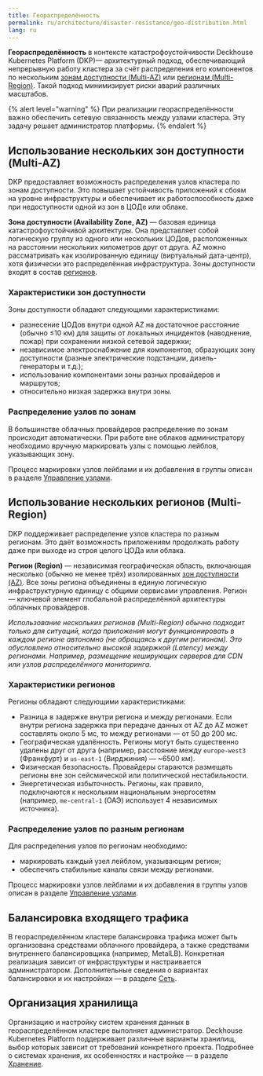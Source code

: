 ```yaml
---
title: Геораспределённость
permalink: ru/architecture/disaster-resistance/geo-distribution.html
lang: ru
---
```


**Геораспределённость** в контексте катастрофоустойчивости Deckhouse Kubernetes Platform (DKP)— архитектурный подход, обеспечивающий непрерывную работу кластера за счёт распределения его компонентов по нескольким [зонам доступности (Multi-AZ)](#использование-нескольких-зон-доступности-multi-az) или [регионам (Multi-Region)](#использование-нескольких-регионов-multi-region). Такой подход минимизирует риски аварий различных масштабов.

{% alert level="warning" %}
При реализации геораспределённости важно обеспечить сетевую связанность между узлами кластера. Эту задачу решает администратор платформы.
{% endalert %}

## Использование нескольких зон доступности (Multi-AZ)

DKP предоставляет возможность распределения узлов кластера по зонам доступности.
Это повышает устойчивость приложений к сбоям на уровне инфраструктуры и обеспечивает их работоспособность даже при недоступности одной из зон в ЦОДе или облаке.

**Зона доступности (Availability Zone, AZ)** — базовая единица катастрофоустойчивой архитектуры. Она представляет собой логическую группу из одного или нескольких ЦОДов, расположенных на расстоянии нескольких километров друг от друга. AZ можно рассматривать как изолированную единицу (виртуальный дата-центр), хотя физически это распределённая инфраструктура. Зоны доступности входят в состав [регионов](#использование-нескольких-регионов-multi-region).

### Характеристики зон доступности

Зоны доступности обладают следующими характеристиками:

- разнесение ЦОДов внутри одной AZ на достаточное расстояние (обычно ≤10 км) для защиты от локальных инцидентов (наводнение, пожар) при сохранении низкой сетевой задержки;
- независимое электроснабжение для компонентов, образующих зону доступности (разные электрические подстанции, дизель-генераторы и т.д.);
- использование компонентами зоны разных провайдеров и маршрутов;
- относительно низкая задержка внутри зоны.

### Распределение узлов по зонам

В большинстве облачных провайдеров распределение по зонам происходит автоматически. При работе вне облаков администратору необходимо вручную маркировать узлы с помощью лейблов, указывающих зону.

Процесс маркировки узлов лейблами и их добавления в группы описан в разделе [Управление узлами](../admin/configuration/platform-scaling/node-management.html).

## Использование нескольких регионов (Multi-Region)

DKP поддерживает распределение узлов кластера по разным регионам.
Это даёт возможность приложениям продолжать работу даже при выходе из строя целого ЦОДа или облака.

**Регион (Region)** — независимая географическая область, включающая несколько (обычно не менее трёх) изолированных [зон доступности (AZ)](#использование-нескольких-зон-доступности-multi-az). Все зоны региона объединены в единую логическую инфраструктурную единицу с общими сервисами управления. Регион — ключевой элемент глобальной распределённой архитектуры облачных провайдеров.

*Использование нескольких регионов (Multi-Region) обычно подходит только для ситуаций, когда приложения могут функционировать в каждом регионе автономно (не обращаясь к другим регионам). Это обусловлено относительно высокой задержкой (Latency) между регионами. Например, размещение кеширующих серверов для CDN или узлов распределённого мониторинга.*

### Характеристики регионов

Регионы обладают следующими характеристиками:

- Разница в задержке внутри региона и между регионами. Если внутри региона задержка при передаче данных от AZ до AZ может составлять около 5 мс, то между регионами — от 50 до 200 мс.
- Географическая удалённость. Регионы могут быть существенно удалены друг от друга (например, расстояние между `europe-west3` (Франкфурт) и `us-east-1` (Вирджиния) — ~6500 км).
- Физическая безопасность. Провайдеры стараются размещать регионы вне зон сейсмической или политической нестабильности.
- Энергетическая избыточность. Регионы, как правило, подключаются к нескольким национальным энергосетям (например, `me-central-1` (ОАЭ) использует 4 независимых источника).

### Распределение узлов по разным регионам

Для распределения узлов по регионам необходимо:

- маркировать каждый узел лейблом, указывающим регион;
- обеспечить стабильные каналы связи между регионами.

Процесс маркировки узлов лейблами и их добавления в группы узлов описан в разделе [Управление узлами](../admin/configuration/platform-scaling/node-management.html).

## Балансировка входящего трафика

В геораспределённом кластере балансировка трафика может быть организована средствами облачного провайдера, а также средствами внутреннего балансировщика (например, MetalLB). Конкретная реализация зависит от инфраструктуры и настраивается администратором. Дополнительные сведения о вариантах балансировки и их настройках — в разделе [Сеть](../admin/network/overview.html).

## Организация хранилища

Организацию и настройку систем хранения данных в геораспределённом кластере выполняет администратор. Deckhouse Kubernetes Platform поддерживает различные варианты хранилищ, выбор которых зависит от требований конкретного проекта. Подробнее о системах хранения, их особенностях и настройке — в разделе [Хранение](../admin/storage/overview.html).
